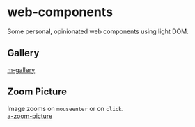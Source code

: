 # web-components
Some personal, opinionated web components using light DOM.

## Gallery
[m-gallery](https://tobiasfabian.github.io/web-components/m-gallery/)

## Zoom Picture
Image zooms on `mouseenter` or on `click`.  
[a-zoom-picture](https://tobiasfabian.github.io/web-components/a-zoom-picture/)
